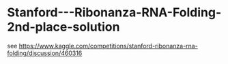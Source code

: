 # Stanford---Ribonanza-RNA-Folding-2nd-place-solution

see https://www.kaggle.com/competitions/stanford-ribonanza-rna-folding/discussion/460316
